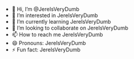 - 👋 Hi, I’m @JereIsVeryDumb
- 👀 I’m interested in JereIsVeryDumb
- 🌱 I’m currently learning JereIsVeryDumb
- 💞️ I’m looking to collaborate on JereIsVeryDumb
- 📫 How to reach me JereIsVeryDumb
- 😄 Pronouns: JereIsVeryDumb
- ⚡ Fun fact: JereIsVeryDumb
<!---
JereIsVeryDumb/JereIsVeryDumb is a ✨ special ✨ repository because its `README.md` (this file) appears on your GitHub profile.
You can click the Preview link to take a look at your changes.
--->

